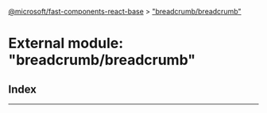 [@microsoft/fast-components-react-base](../README.md) > ["breadcrumb/breadcrumb"](../modules/_breadcrumb_breadcrumb_.md)

# External module: "breadcrumb/breadcrumb"

## Index

---

